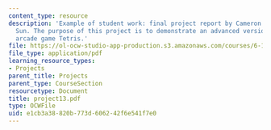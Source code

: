 ```yaml
---
content_type: resource
description: 'Example of student work: final project report by Cameron Lewis and James
  Sun. The purpose of this project is to demonstrate an advanced version of the classic
  arcade game Tetris.'
file: https://ol-ocw-studio-app-production.s3.amazonaws.com/courses/6-111-introductory-digital-systems-laboratory-spring-2006/e1cb3a38820b773d606242f6e541f7e0_project13.pdf
file_type: application/pdf
learning_resource_types:
- Projects
parent_title: Projects
parent_type: CourseSection
resourcetype: Document
title: project13.pdf
type: OCWFile
uid: e1cb3a38-820b-773d-6062-42f6e541f7e0
---
```

